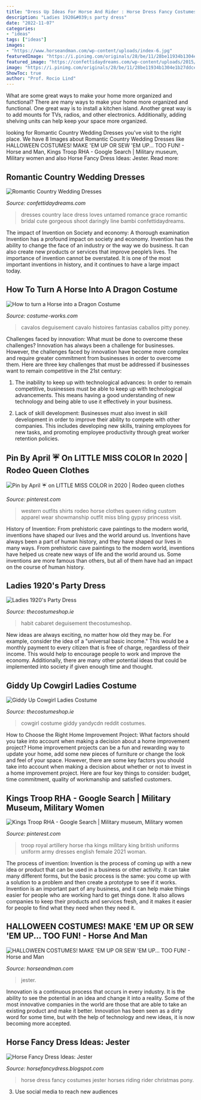```yaml
---
title: "Dress Up Ideas For Horse And Rider : Horse Dress Fancy Costumes Jester Horses Riding Rider Christmas Pony"
description: "Ladies 1920&#039;s party dress"
date: "2022-11-07"
categories:
- "ideas"
tags: ["ideas"]
images:
- "https://www.horseandman.com/wp-content/uploads/index-6.jpg"
featuredImage: "https://i.pinimg.com/originals/28/be/11/28be11934b1304e1b27ddceed5f9280f.jpg"
featured_image: "https://confettidaydreams.com/wp-content/uploads/2015/06/Country-Wedding-Dresses-16.jpg"
image: "https://i.pinimg.com/originals/28/be/11/28be11934b1304e1b27ddceed5f9280f.jpg"
ShowToc: true
author: "Prof. Rocio Lind"
---
```



What are some great ways to make your home more organized and functional?
There are many ways to make your home more organized and functional. One great way is to install a kitchen island. Another great way is to add mounts for TVs, radios, and other electronics. Additionally, adding shelving units can help keep your space more organized.

	

		
looking for Romantic Country Wedding Dresses you've visit to the right place. We have 8 Images about Romantic Country Wedding Dresses like HALLOWEEN COSTUMES! MAKE &#039;EM UP OR SEW &#039;EM UP... TOO FUN! - Horse and Man, Kings Troop RHA - Google Search | Military museum, Military women and also Horse Fancy Dress Ideas: Jester. Read more:
		
    
## Romantic Country Wedding Dresses

<img loading=lazy src="https://confettidaydreams.com/wp-content/uploads/2015/06/Country-Wedding-Dresses-16.jpg" onerror="this.onerror=null;this.src='https://tse2.mm.bing.net/th?id=OIP.u9ik40auIZZTU9TsGwY6IwHaLF&amp;pid=15.1';" alt="Romantic Country Wedding Dresses">

_Source: confettidaydreams.com_

>dresses country lace dress loves untamed romance grace romantic bridal cute gorgeous shoot daringly line bambi confettidaydreams. 

	

The impact of Invention on Society and economy: A thorough examination
Invention has a profound impact on society and economy. Invention has the ability to change the face of an industry or the way we do business. It can also create new products or services that improve people’s lives. The importance of invention cannot be overstated. It is one of the most important inventions in history, and it continues to have a large impact today.

    
## How To Turn A Horse Into A Dragon Costume

<img loading=lazy src="https://photos.costume-works.com/full/how_to_turn_a_horse_into_a_dragon.jpg" onerror="this.onerror=null;this.src='https://tse3.mm.bing.net/th?id=OIP.dTkDePfRX2MTu0bTonBcxwHaJ3&amp;pid=15.1';" alt="How to turn a Horse into a Dragon Costume">

_Source: costume-works.com_

>cavalos deguisement cavalo histoires fantasias caballos pitty poney. 

	

Challenges faced by innovation: What must be done to overcome these challenges?
Innovation has always been a challenge for businesses. However, the challenges faced by innovation have become more complex and require greater commitment from businesses in order to overcome them. Here are three key challenges that must be addressed if businesses want to remain competitive in the 21st century:
1. The inability to keep up with technological advances: In order to remain competitive, businesses must be able to keep up with technological advancements. This means having a good understanding of new technology and being able to use it effectively in your business.

2. Lack of skill development: Businesses must also invest in skill development in order to improve their ability to compete with other companies. This includes developing new skills, training employees for new tasks, and promoting employee productivity through great worker retention policies.


    
## Pin By April ☔️ On LITTLE MISS COLOR In 2020 | Rodeo Queen Clothes

<img loading=lazy src="https://i.pinimg.com/736x/1e/f7/cc/1ef7cc2e4a845520b1e5c7c43652335c.jpg" onerror="this.onerror=null;this.src='https://tse1.mm.bing.net/th?id=OIP.HDfHNLl1OfsJLYdBNkGEWwHaLH&amp;pid=15.1';" alt="Pin by April ☔️ on LITTLE MISS COLOR in 2020 | Rodeo queen clothes">

_Source: pinterest.com_

>western outfits shirts rodeo horse clothes queen riding custom apparel wear showmanship outfit miss bling gypsy princess visit. 

	

History of Invention: From prehistoric cave paintings to the modern world, inventions have shaped our lives and the world around us.
Inventions have always been a part of human history, and they have shaped our lives in many ways. From prehistoric cave paintings to the modern world, inventions have helped us create new ways of life and the world around us. Some inventions are more famous than others, but all of them have had an impact on the course of human history.

    
## Ladies 1920&#039;s Party Dress

<img loading=lazy src="https://www.thecostumeshop.ie/images/detailed/22/2781.jpg" onerror="this.onerror=null;this.src='https://tse1.mm.bing.net/th?id=OIP.jICQPCI6AkermaSTRlTEaQHaOf&amp;pid=15.1';" alt="Ladies 1920&#039;s Party Dress">

_Source: thecostumeshop.ie_

>habit cabaret deguisement thecostumeshop. 

	

New ideas are always exciting, no matter how old they may be. For example, consider the idea of a "universal basic income." This would be a monthly payment to every citizen that is free of charge, regardless of their income. This would help to encourage people to work and improve the economy. Additionally, there are many other potential ideas that could be implemented into society if given enough time and thought.

    
## Giddy Up Cowgirl Ladies Costume

<img loading=lazy src="https://www.thecostumeshop.ie/images/detailed/109/cowgirl_back.jpg" onerror="this.onerror=null;this.src='https://tse1.mm.bing.net/th?id=OIP.c4tyxLc6ipwKGyv5w8-XbQHaOQ&amp;pid=15.1';" alt="Giddy Up Cowgirl Ladies Costume">

_Source: thecostumeshop.ie_

>cowgirl costume giddy yandycdn reddit costumes. 

	

How to Choose the Right Home Improvement Project: What factors should you take into account when making a decision about a home improvement project?
Home improvement projects can be a fun and rewarding way to update your home, add some new pieces of furniture or change the look and feel of your space. However, there are some key factors you should take into account when making a decision about whether or not to invest in a home improvement project. Here are four key things to consider: budget, time commitment, quality of workmanship and satisfied customers.

    
## Kings Troop RHA - Google Search | Military Museum, Military Women

<img loading=lazy src="https://i.pinimg.com/originals/28/be/11/28be11934b1304e1b27ddceed5f9280f.jpg" onerror="this.onerror=null;this.src='https://tse1.mm.bing.net/th?id=OIP.bnV746rKJov0aDRfPn2W6gHaLG&amp;pid=15.1';" alt="Kings Troop RHA - Google Search | Military museum, Military women">

_Source: pinterest.com_

>troop royal artillery horse rha kings military king british uniforms uniform army dresses english female 2021 woman. 

	

The process of invention:
Invention is the process of coming up with a new idea or product that can be used in a business or other activity. It can take many different forms, but the basic process is the same: you come up with a solution to a problem and then create a prototype to see if it works.
Invention is an important part of any business, and it can help make things easier for people who are working hard to get things done. It also allows companies to keep their products and services fresh, and it makes it easier for people to find what they need when they need it.

    
## HALLOWEEN COSTUMES! MAKE &#039;EM UP OR SEW &#039;EM UP... TOO FUN! - Horse And Man

<img loading=lazy src="https://www.horseandman.com/wp-content/uploads/index-6.jpg" onerror="this.onerror=null;this.src='https://tse4.mm.bing.net/th?id=OIP.jW8qxymM4fF0QDc6YXihpwHaJ4&amp;pid=15.1';" alt="HALLOWEEN COSTUMES! MAKE &#039;EM UP OR SEW &#039;EM UP... TOO FUN! - Horse and Man">

_Source: horseandman.com_

>jester. 

	

Innovation is a continuous process that occurs in every industry. It is the ability to see the potential in an idea and change it into a reality. Some of the most innovative companies in the world are those that are able to take an existing product and make it better. Innovation has been seen as a dirty word for some time, but with the help of technology and new ideas, it is now becoming more accepted.

    
## Horse Fancy Dress Ideas: Jester

<img loading=lazy src="http://1.bp.blogspot.com/-YOUIEhiPCAw/TXlXRk-TrJI/AAAAAAAAAeY/VDCZo3oRl1c/s1600/Jester4.jpg" onerror="this.onerror=null;this.src='https://tse1.mm.bing.net/th?id=OIP.I0-zWKVZhAlt573xnjWlJAHaJ4&amp;pid=15.1';" alt="Horse Fancy Dress Ideas: Jester">

_Source: horsefancydress.blogspot.com_

>horse dress fancy costumes jester horses riding rider christmas pony. 

	

3. Use social media to reach new audiences

